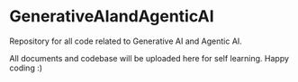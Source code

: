 # GenerativeAIandAgenticAI
Repository for all code related to Generative AI and Agentic AI.

All documents and codebase will be uploaded here for self learning. Happy coding :)
